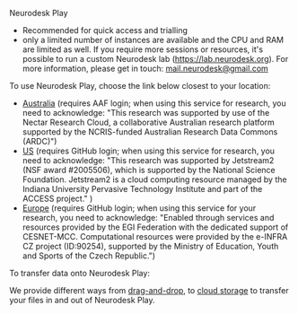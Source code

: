 
Neurodesk Play
- Recommended for quick access and trialling
- only a limited number of instances are available and the CPU and RAM are limited as well. If you require more sessions or resources, it's possible to run a custom Neurodesk lab (https://lab.neurodesk.org). For more information, please get in touch: mail.neurodesk@gmail.com

To use Neurodesk Play, choose the link below closest to your location:

- [Australia](https://play.neurodesk.cloud.edu.au) (requires AAF login; when using this service for research, you need to acknowledge: "This research was supported by use of the Nectar Research Cloud, a collaborative Australian research platform supported by the NCRIS-funded Australian Research Data Commons (ARDC)")
- [US](https://play-america.neurodesk.org) (requires GitHub login; when using this service for research, you need to acknowledge: "This research was supported by Jetstream2 (NSF award #2005506), which is supported by the National Science Foundation. Jetstream2 is a cloud computing resource managed by the Indiana University Pervasive Technology Institute and part of the ACCESS project." )
- [Europe](https://play-europe.neurodesk.org) (requires GitHub login; when using this service for your research, you need to acknowledge: "Enabled through services and resources provided by the EGI Federation with the dedicated support of CESNET-MCC. Computational resources were provided by the e-INFRA CZ project (ID:90254), supported by the Ministry of Education, Youth and Sports of the Czech Republic.")

To transfer data onto Neurodesk Play:

We provide different ways from [drag-and-drop](https://www.neurodesk.org/docs/getting-started/neurodesktop/storage/#drag-and-drop), to [cloud storage](https://www.neurodesk.org/docs/getting-started/neurodesktop/storage/#cloud-storage) to transfer your files in and out of Neurodesk Play.
